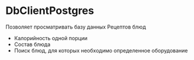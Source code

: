 # DbClientPostgres

Позволяет просматривать базу данных Рецептов блюд
- Калорийность одной порции
- Состав блюда
- Поиск блюд, для которых необходимо определенное оборудование


